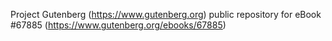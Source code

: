 Project Gutenberg (https://www.gutenberg.org) public repository for
eBook #67885 (https://www.gutenberg.org/ebooks/67885)
